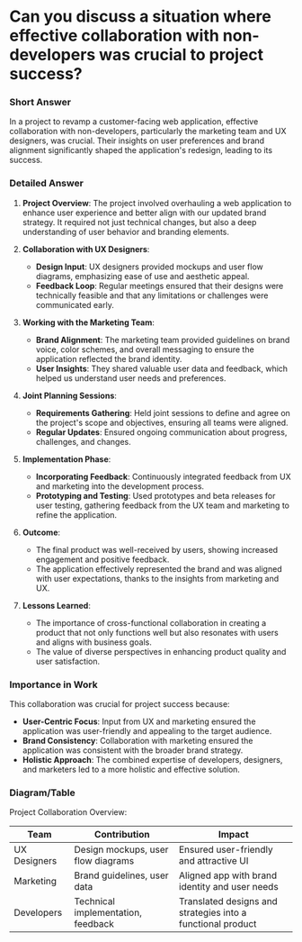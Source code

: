 # Can you discuss a situation where effective collaboration with non-developers was crucial to project success?

### Short Answer
In a project to revamp a customer-facing web application, effective collaboration with non-developers, particularly the marketing team and UX designers, was crucial. Their insights on user preferences and brand alignment significantly shaped the application's redesign, leading to its success.

### Detailed Answer
1. **Project Overview**: The project involved overhauling a web application to enhance user experience and better align with our updated brand strategy. It required not just technical changes, but also a deep understanding of user behavior and branding elements.

2. **Collaboration with UX Designers**:
    - **Design Input**: UX designers provided mockups and user flow diagrams, emphasizing ease of use and aesthetic appeal.
    - **Feedback Loop**: Regular meetings ensured that their designs were technically feasible and that any limitations or challenges were communicated early.

3. **Working with the Marketing Team**:
    - **Brand Alignment**: The marketing team provided guidelines on brand voice, color schemes, and overall messaging to ensure the application reflected the brand identity.
    - **User Insights**: They shared valuable user data and feedback, which helped us understand user needs and preferences.

4. **Joint Planning Sessions**:
    - **Requirements Gathering**: Held joint sessions to define and agree on the project's scope and objectives, ensuring all teams were aligned.
    - **Regular Updates**: Ensured ongoing communication about progress, challenges, and changes.

5. **Implementation Phase**:
    - **Incorporating Feedback**: Continuously integrated feedback from UX and marketing into the development process.
    - **Prototyping and Testing**: Used prototypes and beta releases for user testing, gathering feedback from the UX team and marketing to refine the application.

6. **Outcome**:
    - The final product was well-received by users, showing increased engagement and positive feedback.
    - The application effectively represented the brand and was aligned with user expectations, thanks to the insights from marketing and UX.

7. **Lessons Learned**:
    - The importance of cross-functional collaboration in creating a product that not only functions well but also resonates with users and aligns with business goals.
    - The value of diverse perspectives in enhancing product quality and user satisfaction.

### Importance in Work
This collaboration was crucial for project success because:

- **User-Centric Focus**: Input from UX and marketing ensured the application was user-friendly and appealing to the target audience.
- **Brand Consistency**: Collaboration with marketing ensured the application was consistent with the broader brand strategy.
- **Holistic Approach**: The combined expertise of developers, designers, and marketers led to a more holistic and effective solution.

### Diagram/Table
Project Collaboration Overview:

| Team           | Contribution                            | Impact                                  |
|----------------|-----------------------------------------|-----------------------------------------|
| UX Designers   | Design mockups, user flow diagrams      | Ensured user-friendly and attractive UI |
| Marketing      | Brand guidelines, user data             | Aligned app with brand identity and user needs |
| Developers     | Technical implementation, feedback     | Translated designs and strategies into a functional product |